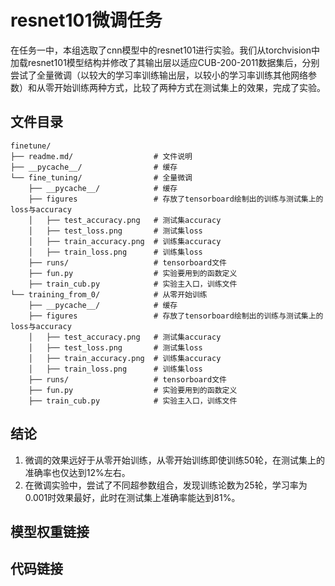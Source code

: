 # resnet101微调任务
在任务一中，本组选取了cnn模型中的resnet101进行实验。我们从torchvision中加载resnet101模型结构并修改了其输出层以适应CUB-200-2011数据集后，分别尝试了全量微调（以较大的学习率训练输出层，以较小的学习率训练其他网络参数）和从零开始训练两种方式，比较了两种方式在测试集上的效果，完成了实验。

## 文件目录
```
finetune/
├── readme.md/                  # 文件说明
├── __pycache__/                # 缓存   
└── fine_tuning/                # 全量微调
    ├── __pycache__/            # 缓存
    ├── figures                 # 存放了tensorboard绘制出的训练与测试集上的loss与accuracy
    │   ├── test_accuracy.png   # 测试集accuracy
    │   ├── test_loss.png       # 测试集loss
    │   ├── train_accuracy.png  # 训练集accuracy
    │   ├── train_loss.png      # 训练集loss
    ├── runs/                   # tensorboard文件
    ├── fun.py                  # 实验要用到的函数定义
    ├── train_cub.py            # 实验主入口，训练文件
└── training_from_0/            # 从零开始训练
    ├── __pycache__/            # 缓存
    ├── figures                 # 存放了tensorboard绘制出的训练与测试集上的loss与accuracy
    │   ├── test_accuracy.png   # 测试集accuracy
    │   ├── test_loss.png       # 测试集loss
    │   ├── train_accuracy.png  # 训练集accuracy
    │   ├── train_loss.png      # 训练集loss
    ├── runs/                   # tensorboard文件
    ├── fun.py                  # 实验要用到的函数定义
    ├── train_cub.py            # 实验主入口，训练文件
```

## 结论
1. 微调的效果远好于从零开始训练，从零开始训练即使训练50轮，在测试集上的准确率也仅达到12%左右。
2. 在微调实验中，尝试了不同超参数组合，发现训练论数为25轮，学习率为0.001时效果最好，此时在测试集上准确率能达到81%。

## 模型权重链接


## 代码链接
